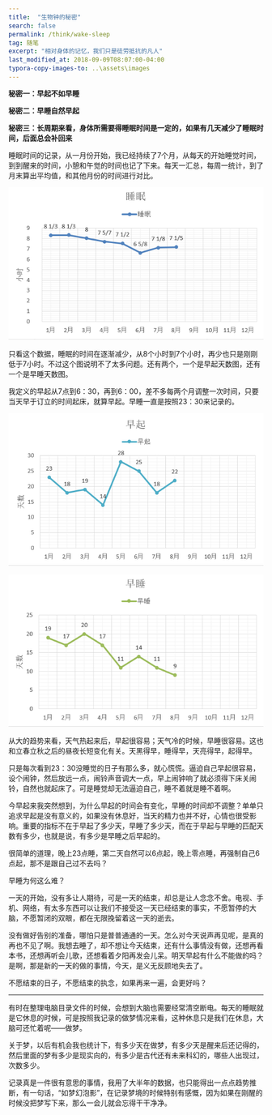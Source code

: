 ```yaml
---
title:  "生物钟的秘密"
search: false
permalink: /think/wake-sleep
tag: 随笔
excerpt: "相对身体的记忆，我们只是徒劳抵抗的凡人"
last_modified_at: 2018-09-09T08:07:00-04:00
typora-copy-images-to: ..\assets\images
---
```


**秘密一：早起不如早睡**

**秘密二：早睡自然早起**

**秘密三：长周期来看，身体所需要得睡眠时间是一定的，如果有几天减少了睡眠时间，后面总会补回来**

睡眠时间的记录，从一月份开始，我已经持续了7个月，从每天的开始睡觉时间，到到醒来的时间，小憩和午觉的时间也记了下来。每天一汇总，每周一统计，到了月末算出平均值，和其他月份的时间进行对比。

![1536453333843](../assets/images/1536453333843.png)

只看这个数据，睡眠的时间在逐渐减少，从8个小时到7个小时，再少也只是刚刚低于7小时。不过这个图说明不了太多问题。还有两个，一个是早起天数图，还有一个是早睡天数图。

我定义的早起从7点到6：30，再到6：00，差不多每两个月调整一次时间，只要当天早于订立的时间起床，就算早起。早睡一直是按照23：30来记录的。

![1536453871904](../assets/images/1536453871904.png)

![1536453894541](../assets/images/1536453894541.png)

从大的趋势来看，天气热起来后，早起很容易；天气冷的时候，早睡很容易。这也和立春立秋之后的昼夜长短变化有关。天黑得早，睡得早，天亮得早，起得早。

只是每次看到23：30没睡觉的日子有那么多，就心慌慌。逼迫自己早起很容易，设个闹钟，然后放远一点，闹铃声音调大一点，早上闹钟响了就必须得下床关闹铃，自然也就起床了。可是睡觉却无法逼迫自己，睡不着就是睡不着啊。

今早起来我突然想到，为什么早起的时间会有变化，早睡的时间却不调整？单单只追求早起是没有意义的，如果没有休息好，当天的精力也并不好，心情也很受影响。重要的指标不在于早起了多少天，早睡了多少天，而在于早起与早睡的匹配天数有多少，也就是说，有多少是早睡之后早起的。

很简单的道理，晚上23点睡，第二天自然可以6点起，晚上零点睡，再强制自己6点起，那不是跟自己过不去吗？

早睡为何这么难？

一天的开始，没有多让人期待，可是一天的结束，却总是让人念念不舍。电视、手机、网络，有太多东西可以让我们不接受这一天已经结束的事实，不愿暂停的大脑，不愿暂闭的双眼，都在无限挽留着这一天的逝去。

没有做好告别的准备，哪怕只是普普通通的一天。怎么对今天说声再见呢，是真的再也不见了啊。我想去睡了，却不想让今天结束，还有什么事情没有做，还想再看本书，还想再听会儿歌，还想看着夕阳再发会儿呆。明天早起有什么不能做的吗？是啊，那是新的一天的做的事情，今天，是义无反顾地失去了。

不愿结束的日子，不愿结束的执念，如果再来一遍，会更好吗？

---

有时在整理电脑目录文件的时候，会想到大脑也需要经常清空断电。每天的睡眠就是它休息的时候，可是按照我记录的做梦情况来看，这种休息只是我们在休息，大脑可还忙着呢——做梦。

关于梦，以后有机会我也统计下，有多少天在做梦，有多少天是醒来后还记得的，然后里面的梦有多少是现实向的，有多少是古代还有未来科幻的，哪些人出现过，次数多少。

记录真是一件很有意思的事情，我用了大半年的数据，也只能得出一点点趋势推断，有一句话，“如梦幻泡影”，在记录梦境的时候特别有感慨，因为如果在刚醒的时候没把梦写下来，那么一会儿就会忘得干干净净。

